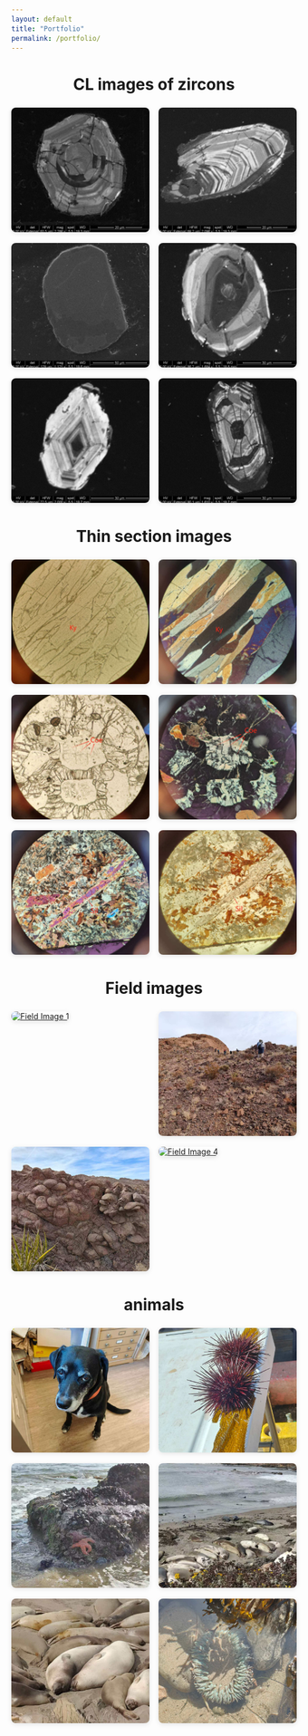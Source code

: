 ```yaml
---
layout: default
title: "Portfolio"
permalink: /portfolio/
---
```


<h1>CL images of zircons</h1>

<div class="photo-grid">
  <a href="/assets/images/DP22-CL-015.png" data-lightbox="zircons" data-title="DP22-CL-015">
    <img src="/assets/images/DP22-CL-015.png" alt="Description 1">
  </a>
  <a href="/assets/images/DP22-CL-025.png" data-lightbox="zircons" data-title="DP22-CL-025">
    <img src="/assets/images/DP22-CL-025.png" alt="Description 2">
  </a>
  <a href="/assets/images/DUIT3-CL-005.png" data-lightbox="zircons" data-title="DUIT3-CL-005">
    <img src="/assets/images/DUIT3-CL-005.png" alt="Description 3">
  </a>
  <a href="/assets/images/DUIT3-CL-008.png" data-lightbox="zircons" data-title="DUIT3-CL-008">
    <img src="/assets/images/DUIT3-CL-008.png" alt="Description 4">
  </a>
  <a href="/assets/images/EBA1-CL-007.png" data-lightbox="zircons" data-title="EBA1-CL-007">
    <img src="/assets/images/EBA1-CL-007.png" alt="Description 3">
  </a>
  <a href="/assets/images/EBA1-CL-015.png" data-lightbox="zircons" data-title="EBA1-CL-015">
    <img src="/assets/images/EBA1-CL-015.png" alt="Description 4">
  </a>
</div>

<h1>Thin section images</h1>

<div class="photo-grid">
  <a href="/assets/images/thin-section1.jpg" data-lightbox="field" data-title="Kyanite in ppl">
    <img src="/assets/images/thin-section1.jpg" alt="Field Image 1">
  </a>
  <a href="/assets/images/thin-section2.jpg" data-lightbox="field" data-title="Kyanite in xpl">
    <img src="/assets/images/thin-section2.jpg" alt="Field Image 2">
  </a>
  <a href="/assets/images/thin-section3.jpg" data-lightbox="field" data-title="Coesite in ppl">
    <img src="/assets/images/thin-section3.jpg" alt="Field Image 3">
  </a>
  <a href="/assets/images/thin-section4.jpg" data-lightbox="field" data-title="Coesite in xpl">
    <img src="/assets/images/thin-section4.jpg" alt="Field Image 4">
  </a>
  <a href="/assets/images/thin-section5.jpg" data-lightbox="field" data-title="Sillimanite in ppl">
    <img src="/assets/images/thin-section5.jpg" alt="Field Image 3">
  </a>
  <a href="/assets/images/thin-section6.jpg" data-lightbox="field" data-title="Sillimanite in xpl">
    <img src="/assets/images/thin-section6.jpg" alt="Field Image 4">
  </a>
</div>

<h1>Field images</h1>

<div class="photo-grid">
  <a href="/assets/images/field1.jpg" data-lightbox="field" data-title="Field Image 1">
    <img src="/assets/images/field1.jpg" alt="Field Image 1">
  </a>
  <a href="/assets/images/field2.jpg" data-lightbox="field" data-title="Field Image 2">
    <img src="/assets/images/field2.jpg" alt="Field Image 2">
  </a>
  <a href="/assets/images/field3.jpg" data-lightbox="field" data-title="Field Image 3">
    <img src="/assets/images/field3.jpg" alt="Field Image 3">
  </a>
  <a href="/assets/images/field4.jpg" data-lightbox="field" data-title="Field Image 4">
    <img src="/assets/images/field4.jpg" alt="Field Image 4">
  </a>
</div>

<h1>animals</h1>

<div class="photo-grid">
  <a href="/assets/images/animal1.jpg" data-lightbox="field" data-title="Murphy">
    <img src="/assets/images/animal1.jpg" alt="Field Image 1">
  </a>
  <a href="/assets/images/animal2.jpg" data-lightbox="field" data-title="animal2">
    <img src="/assets/images/animal2.jpg" alt="Field Image 2">
  </a>
  <a href="/assets/images/animal3.jpg" data-lightbox="field" data-title="animal3">
    <img src="/assets/images/animal3.jpg" alt="Field Image 3">
  </a>
  <a href="/assets/images/animal4.jpg" data-lightbox="field" data-title="animal4">
    <img src="/assets/images/animal4.jpg" alt="Field Image 4">
  </a>
  <a href="/assets/images/animal5.jpg" data-lightbox="field" data-title="animal5">
    <img src="/assets/images/animal5.jpg" alt="Field Image 3">
  </a>
  <a href="/assets/images/animal6.jpg" data-lightbox="field" data-title="animal6">
    <img src="/assets/images/animal6.jpg" alt="Field Image 4">
  </a>
</div>

<style>
h1 {
  text-align: center;
  margin-bottom: 1rem;
}

.photo-grid {
  display: grid;
  grid-template-columns: repeat(auto-fit, minmax(220px, 1fr));
  gap: 1rem;
  margin-top: 1.5rem;
}
.photo-grid img {
  width: 100%;
  height: 220px;
  object-fit: cover;
  border-radius: 8px;
  box-shadow: 0 2px 8px rgba(0,0,0,0.1);
  transition: transform 0.2s ease;
}
.photo-grid img:hover {
  transform: scale(1.03);
}
</style>
